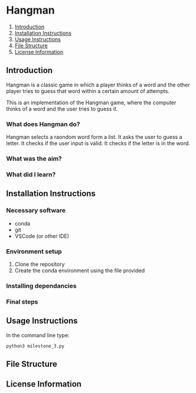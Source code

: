 # Hangman

1. [Introduction](#introduction)
2. [Installation Instructions](#installation-instructions)
3. [Usage Instructions](#usage-instructions)
4. [File Structure](#file-structure)
5. [License Information](#license-information)

## Introduction
Hangman is a classic game in which a player thinks of a word and the other player tries to guess that word within a certain amount of attempts.

This is an implementation of the Hangman game, where the computer thinks of a word and the user tries to guess it. 
### What does Hangman do?
Hangman selects a raondom word form a list.
It asks the user to guess a letter.
It checks if the user input is valid.
It checks if the letter is in the word.

### What was the aim?

### What did I learn?

## Installation Instructions
### Necessary software
- conda
- git
- VSCode (or other IDE)


### Environment setup
1. Clone the repository
2. Create the conda environment using the file provided

### Installing dependancies

### Final steps

## Usage Instructions
In the command line type:
```
python3 milestone_3.py
```


## File Structure

## License Information
